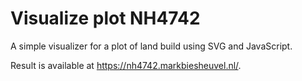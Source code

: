 # Visualize plot NH4742

A simple visualizer for a plot of land build using SVG and JavaScript.

Result is available at <https://nh4742.markbiesheuvel.nl/>.